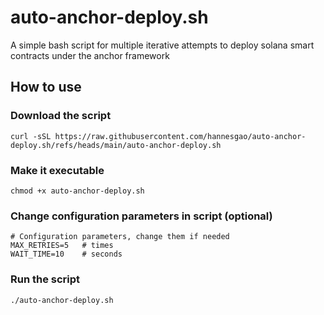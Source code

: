 # auto-anchor-deploy.sh
A simple bash script for multiple iterative attempts to deploy solana smart contracts under the anchor framework

## How to use
### Download the script
```shell
curl -sSL https://raw.githubusercontent.com/hannesgao/auto-anchor-deploy.sh/refs/heads/main/auto-anchor-deploy.sh
```
### Make it executable
```shell
chmod +x auto-anchor-deploy.sh
```
### Change configuration parameters in script (optional)
```shell
# Configuration parameters, change them if needed
MAX_RETRIES=5   # times
WAIT_TIME=10    # seconds
```
### Run the script
```shell
./auto-anchor-deploy.sh
```

